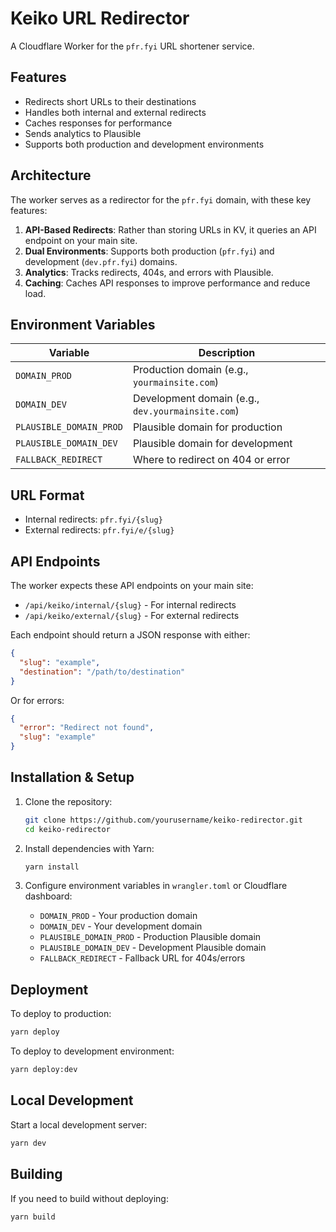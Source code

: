 # Keiko URL Redirector

A Cloudflare Worker for the `pfr.fyi` URL shortener service.

## Features

- Redirects short URLs to their destinations
- Handles both internal and external redirects
- Caches responses for performance
- Sends analytics to Plausible
- Supports both production and development environments

## Architecture

The worker serves as a redirector for the `pfr.fyi` domain, with these key features:

1. **API-Based Redirects**: Rather than storing URLs in KV, it queries an API endpoint on your main site.
2. **Dual Environments**: Supports both production (`pfr.fyi`) and development (`dev.pfr.fyi`) domains.
3. **Analytics**: Tracks redirects, 404s, and errors with Plausible.
4. **Caching**: Caches API responses to improve performance and reduce load.

## Environment Variables

| Variable | Description |
|----------|-------------|
| `DOMAIN_PROD` | Production domain (e.g., `yourmainsite.com`) |
| `DOMAIN_DEV` | Development domain (e.g., `dev.yourmainsite.com`) |
| `PLAUSIBLE_DOMAIN_PROD` | Plausible domain for production |
| `PLAUSIBLE_DOMAIN_DEV` | Plausible domain for development |
| `FALLBACK_REDIRECT` | Where to redirect on 404 or error |

## URL Format

- Internal redirects: `pfr.fyi/{slug}`
- External redirects: `pfr.fyi/e/{slug}`

## API Endpoints

The worker expects these API endpoints on your main site:

- `/api/keiko/internal/{slug}` - For internal redirects
- `/api/keiko/external/{slug}` - For external redirects

Each endpoint should return a JSON response with either:
```json
{
  "slug": "example",
  "destination": "/path/to/destination"
}
```

Or for errors:
```json
{
  "error": "Redirect not found",
  "slug": "example"
}
```

## Installation & Setup

1. Clone the repository:
   ```bash
   git clone https://github.com/yourusername/keiko-redirector.git
   cd keiko-redirector
   ```

2. Install dependencies with Yarn:
   ```bash
   yarn install
   ```

3. Configure environment variables in `wrangler.toml` or Cloudflare dashboard:
   - `DOMAIN_PROD` - Your production domain
   - `DOMAIN_DEV` - Your development domain
   - `PLAUSIBLE_DOMAIN_PROD` - Production Plausible domain
   - `PLAUSIBLE_DOMAIN_DEV` - Development Plausible domain
   - `FALLBACK_REDIRECT` - Fallback URL for 404s/errors

## Deployment

To deploy to production:
```bash
yarn deploy
```

To deploy to development environment:
```bash
yarn deploy:dev
```

## Local Development

Start a local development server:
```bash
yarn dev
```

## Building

If you need to build without deploying:
```bash
yarn build
```